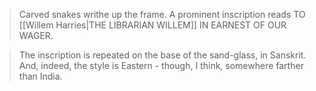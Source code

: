 > Carved snakes writhe up the frame. A prominent inscription reads TO [[Willem Harries|THE LIBRARIAN WILLEM]] IN EARNEST OF OUR WAGER.

> The inscription is repeated on the base of the sand-glass, in Sanskrit. And, indeed, the style is Eastern - though, I think, somewhere farther than India.